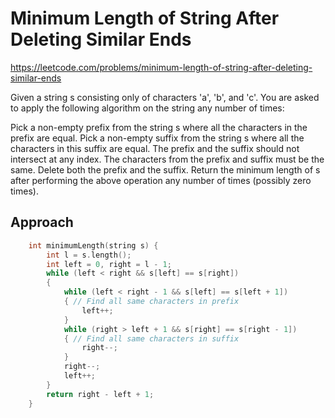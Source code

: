 # Minimum Length of String After Deleting Similar Ends

https://leetcode.com/problems/minimum-length-of-string-after-deleting-similar-ends

Given a string s consisting only of characters 'a', 'b', and 'c'. You are asked to apply the following algorithm on the string any number of times:

Pick a non-empty prefix from the string s where all the characters in the prefix are equal.
Pick a non-empty suffix from the string s where all the characters in this suffix are equal.
The prefix and the suffix should not intersect at any index.
The characters from the prefix and suffix must be the same.
Delete both the prefix and the suffix.
Return the minimum length of s after performing the above operation any number of times (possibly zero times).

## Approach 

``` C++
    int minimumLength(string s) {
        int l = s.length();
        int left = 0, right = l - 1;
        while (left < right && s[left] == s[right])
        {
            while (left < right - 1 && s[left] == s[left + 1])
            { // Find all same characters in prefix
                left++;
            }
            while (right > left + 1 && s[right] == s[right - 1])
            { // Find all same characters in suffix
                right--;
            }
            right--;
            left++;
        }
        return right - left + 1;
    }
```